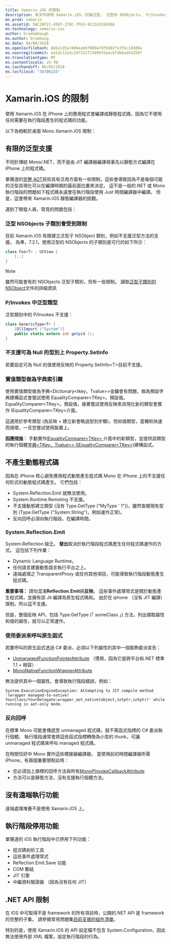 ```yaml
---
title: Xamarin.iOS 的限制
description: 本文件說明 Xamarin.iOS，討論泛型、 泛型的 NSObjects、 P/Invokes 在一般的物件，以及更多的子類別的限制。
ms.prod: xamarin
ms.assetid: 5AC28F21-4567-278C-7F63-9C2142C6E06A
ms.technology: xamarin-ios
author: bradumbaugh
ms.author: brumbaug
ms.date: 04/09/2018
ms.openlocfilehash: 8eb2cd5a749beab6f089479f5992fe3fbc16dd0a
ms.sourcegitcommit: ea1dc12a3c2d7322f234997daacbfdb6ad542507
ms.translationtype: MT
ms.contentlocale: zh-TW
ms.lasthandoff: 06/05/2018
ms.locfileid: "34786225"
---
```

# <a name="limitations-of-xamarinios"></a>Xamarin.iOS 的限制

使用 Xamarin.iOS 在 iPhone 上的應用程式會編譯成靜態程式碼，因為它不使用任何需要在執行階段產生的程式碼的功能。

以下為相較於桌面 Mono Xamarin.iOS 限制：

 <a name="Limited_Generics_Support" />


## <a name="limited-generics-support"></a>有限的泛型支援

不同於傳統 Mono/.NET，而不是由 JIT 編譯器編譯視事先以靜態方式編譯在 iPhone 上的程式碼。

單聲道的[完整 AOT](http://www.mono-project.com/docs/advanced/aot/#full-aot)技術具有泛用方面有一些限制，這些會導致因為不是每個可能的泛型具現化可以在編譯時期的最前面位置來決定。 這不是一般的.NET 或 Mono 執行階段的問題如下程式碼永遠會在執行階段使用 Just 時間編譯器中編譯。 但是，這會帶來 Xamarin.iOS 靜態編譯器的挑戰。

遇到了開發人員，常見的問題包括：

 <a name="Generic_Subclasses_of_NSObjects_are_limited" />


### <a name="generic-subclasses-of-nsobjects-are-limited"></a>泛型 NSObjects 子類別會受到限制

目前 Xamarin.iOS 有限建立泛型子 NSObject 類別，例如不支援泛型方法的支援。 為準，7.2.1，使用泛型的 NSObjects 的子類別是可行的如下所示：

```csharp
class Foo<T> : UIView {
    [..]
}
```

> [!NOTE]
> 雖然可能會有的 NSObjects 泛型子類別，但有一些限制。 讀取[泛型子類別的 NSObject](~/ios/internals/api-design/nsobject-generics.md)文件的詳細資訊



### <a name="pinvokes-in-generic-types"></a>P/Invokes 中泛型類型

泛型類別中的 P/Invokes 不支援：

```csharp
class GenericType<T> {
    [DllImport ("System")]
    public static extern int getpid ();
}
```

 <a name="Property.SetInfo_on_a_Nullable_Type_is_not_supported" />


### <a name="propertysetinfo-on-a-nullable-type-is-not-supported"></a>不支援可為 Null 的型別上 Property.SetInfo

若要設定可為 Null 的值使用反映的 Property.SetInfo&lt;T&gt;目前不支援。

 <a name="Value_types_as_Dictionary_Keys" />


### <a name="value-types-as-dictionary-keys"></a>實值類型做為字典索引鍵

使用實值類型做為字典&lt;Dictionary<tkey，Tvalue>&gt;金鑰會有問題，做為預設字典建構函式會嘗試使用 EqualityComparer&lt;TKey&gt;。預設值。 EqualityComparer&lt;TKey&gt;。預設值，接著嘗試使用反映來具現化新的類型會實作 IEqualityComparer&lt;TKey&gt;介面。

這適用於參考類型 (為反映 + 建立新會略過型別步驟)，但如值類型，當機和快速而燒壞，一旦您嘗試使用裝置上。

 **因應措施**： 手動實作[IEqualityComparer&lt;TKey&gt; ](https://developer.xamarin.com/api/type/System.Collections.Generic.IEqualityComparer%601/)介面中的新類型，並提供該類型的執行個體[字典&lt;TKey，Tvalue>&gt; ](https://developer.xamarin.com/api/type/System.Collections.Generic.Dictionary%3CTKey,TValue%3E/) [(IEqualityComparer&lt;TKey&gt;)](https://developer.xamarin.com/api/type/System.Collections.Generic.IEqualityComparer%601/)建構函式。


 <a name="No_Dynamic_Code_Generation" />


## <a name="no-dynamic-code-generation"></a>不產生動態程式碼

因為在 iPhone 核心避免應用程式動態產生程式碼 Mono 在 iPhone 上的不支援任何形式的動態程式碼產生。 它們包括：

-  System.Reflection.Emit 就無法使用。
-  System.Runtime.Remoting 不支援。
-  不支援動態建立類型 (沒有 Type.GetType ("MyType ' 1"))，雖然查閱現有型別 (Type.GetType ("System.String")，例如運作正常)。 
-  反向回呼必須向執行階段，在編譯時間。


 
 <a name="System.Reflection.Emit" />


### <a name="systemreflectionemit"></a>System.Reflection.Emit

System.Reflection 缺乏。 **發出**取決於執行階段程式碼產生任何程式碼運作的方式。 這包括下列作業：

-  Dynamic Language Runtime。
-  任何語言建置動態語言執行平台之上。
-  遠端處理之 TransparentProxy 或任何其他項目，可能導致執行階段動態產生程式碼。 


 **重要事項：** 請勿混淆**Reflection.Emit**與**反映**。 這些事件處理常式是關於動態產生程式碼，並擁有該 Jit 編譯為原生程式碼和。 由於在 iphone （沒有 JIT 編譯） 限制，所以這不支援。

但是，整個反映 API，包括 Type.GetType (「 someClass 」) 方法，列出擷取屬性和值的屬性，就可以正常運作。

### <a name="using-delegates-to-call-native-functions"></a>使用委派來呼叫原生函式

若要呼叫的原生函式透過 C# 委派，必須以下列屬性的其中一個裝飾委派宣告：

- [UnmanagedFunctionPointerAttribute](https://developer.xamarin.com/api/type/System.Runtime.InteropServices.UnmanagedFunctionPointerAttribute/) （慣用，因為它是跨平台和.NET 標準 1.1 + 相容）
- [MonoNativeFunctionWrapperAttribute](https://developer.xamarin.com/api/type/ObjCRuntime.MonoNativeFunctionWrapperAttribute)

無法提供其中一個屬性，會導致執行階段錯誤，例如：

```
System.ExecutionEngineException: Attempting to JIT compile method '(wrapper managed-to-native) YourClass/YourDelegate:wrapper_aot_native(object,intptr,intptr)' while running in aot-only mode.
```
 
 <a name="Reverse_Callbacks" />


### <a name="reverse-callbacks"></a>反向回呼

在標準 Mono 可能會傳遞至 unmanaged 程式碼，就不需函式指標的 C# 委派執行個體。 執行階段通常會將這些函式指標轉換為小型的 thunk，可讓 unmanaged 程式碼來呼叫 managed 程式碼。

在時間恰好中 Mono 實作這些橋接器編譯器。 當使用前的時間編譯器所需 iPhone，有兩個重要限制此時：

-  您必須加上旗標的回呼方法與所有[MonoPInvokeCallbackAttribute](https://developer.xamarin.com/api/type/ObjCRuntime.MonoPInvokeCallbackAttribute) 
-  方法可以是靜態方法，沒有支援執行個體方法。 
 
<a name="No_Remoting" />

## <a name="no-remoting"></a>沒有遠端執行功能

遠端處理堆疊不是使用 Xamarin.iOS 上。


 <a name="Runtime_Disabled_Features" />


## <a name="runtime-disabled-features"></a>執行階段停用功能

單聲道的 iOS 執行階段中已停用下列功能：

-  程式碼剖析工具
-  這些事件處理常式
-  Reflection.Emit.Save 功能
-  COM 繫結
-  JIT 引擎
-  中繼資料驗證器 （因為沒有任何 JIT）


 <a name=".NET_API_Limitations" />


## <a name="net-api-limitations"></a>.NET API 限制

在 iOS 中可取得不是 framework 的所有項目時，公開的.NET API 是 framework 的完整的子集。 請參閱常見問題集[目前支援的組件清單](~/cross-platform/internals/available-assemblies.md)。



特別的是，使用 Xamarin.iOS 的 API 設定檔不包含 System.Configuration，因此無法使用外部 XML 檔案，設定執行階段的行為。
